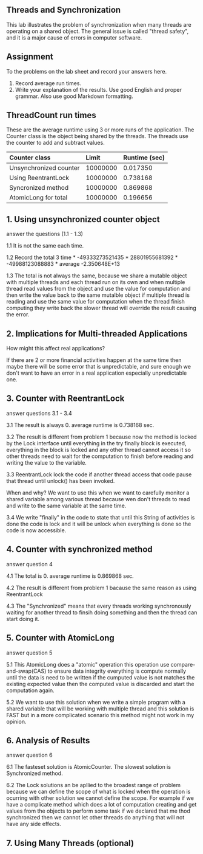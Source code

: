 ## Threads and Synchronization

This lab illustrates the problem of synchronization when many threads are operating on a shared object.  The general issue is called "thread safety", and it is a major cause of errors in computer software.

## Assignment

To the problems on the lab sheet and record your answers here.

1. Record average run times.
2. Write your explanation of the results.  Use good English and proper grammar.  Also use good Markdown formatting.

## ThreadCount run times

These are the average runtime using 3 or more runs of the application.
The Counter class is the object being shared by the threads.
The threads use the counter to add and subtract values.

| Counter class           | Limit              | Runtime (sec)   |
|:------------------------|:-------------------|-----------------|
| Unsynchronized counter  | 10000000           | 0.017350        |
| Using ReentrantLock     | 10000000           | 0.738168        |
| Syncronized method      | 10000000           | 0.869868        |
| AtomicLong for total    | 10000000           | 0.196656        |

## 1. Using unsynchronized counter object

answer the questions (1.1 - 1.3)

1.1 It is not the same each time.

1.2 Record the total 3 time
	* -49333273521435
	* 28801955681392
	* -49988123088883
		* average -2.350648E+13

1.3  The total is not always the same, because we share a mutable object with multiple threads and each thread run on its own and when multiple thread read values from the object and use the value for computation and then write the value back to the same mutalble object if multiple thread is reading and use the same value for computation when the thread finish computing they write back the slower thread will override the result causing the error.

## 2. Implications for Multi-threaded Applications

How might this affect real applications?  

If there are 2 or more financial activities happen at the same time then maybe there will be some error that is unpredictable, and sure enough we don't want to have an error in a real application especially unpredictable one.

## 3. Counter with ReentrantLock

answer questions 3.1 - 3.4

3.1 The result is always 0. average runtime is 0.738168 sec.

3.2 The result is different from problem 1 because now the method is locked by the Lock interface until everything in the try finally block is executed, everything in the block is locked and any other thread cannot access it so other threads need to wait for the computation to finish before reading and writing the value to the variable.

3.3 ReentrantLock lock the code if another thread access that code pause that thread until unlock() has been invoked.

When and why? We want to use this when we want to carefully monitor a shared variable among various thread because wen don't threads to read and write to the same variable at the same time.

3.4 We write "finally" in the code to state that until this String of activities is done the code is lock and it will be unlock when everything is done so the code is now accessible.

## 4. Counter with synchronized method

answer question 4 

4.1 The total is 0. average runtime is 0.869868 sec.

4.2 The result is different from problem 1 bacause the same reason as using ReentrantLock

4.3 The "Synchronized" means that every threads working synchronously waiting for another thread to finsih doing something and then the thread can start doing it.

## 5. Counter with AtomicLong

answer question 5

5.1 This AtomicLong does a "atomic" operation this operation use compare-and-swap(CAS) to ensure data integrity everything is compute normally until the data is need to be written if the cumputed value is not matches the existing expected value then the computed value is discarded and start the computation again.

5.2 We want to use this solution when we write a simple program with a shared variable that will be working with multiple thread and this solution is FAST but in a more complicated scenario this method might not work in my opinion.

## 6. Analysis of Results

answer question 6

6.1 The fasteset solution is AtomicCounter. The slowest solution is Synchronized method.

6.2 The Lock solutions an be apllied to the broadest range of problem because we can define the scope of what is locked when the operation is ocurring with other solution we cannot define the scope. For example if we have a complicate method which does a lot of computation creating and get values from the objects to perform some task if we declared that me thod synchronized then we cannot let other threads do anything that will not have any side effects. 

## 7. Using Many Threads (optional)


